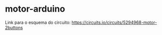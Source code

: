 # motor-arduino
Link para o esquema do circuito:
https://circuits.io/circuits/5294968-motor-2buttons
